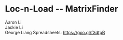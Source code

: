 # Loc-n-Load -- MatrixFinder
Aaron Li
<br>
Jackie Li
<br>
George Liang
Spreadsheets:
https://goo.gl/fXdtpB
